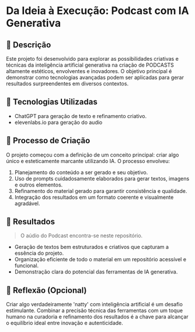 # Da Ideia à Execução: Podcast com IA Generativa

## 📒 Descrição
Este projeto foi desenvolvido para explorar as possibilidades criativas e técnicas da inteligência artificial generativa na criação de PODCASTS altamente estéticos, envolventes e inovadores. O objetivo principal é demonstrar como tecnologias avançadas podem ser aplicadas para gerar resultados surpreendentes em diversos contextos.

## 🤖 Tecnologias Utilizadas
- ChatGPT para geração de texto e refinamento criativo.
- elevenlabs.io para geração do audio

## 🧐 Processo de Criação
O projeto começou com a definição de um conceito principal: criar algo único e esteticamente marcante utilizando IA. O processo envolveu:
1. Planejamento do conteúdo a ser gerado e seu objetivo.
2. Uso de prompts cuidadosamente elaborados para gerar textos, imagens e outros elementos.
3. Refinamento do material gerado para garantir consistência e qualidade.
4. Integração dos resultados em um formato coerente e visualmente agradável.

## 🚀 Resultados
> O aúdio do Podcast encontra-se neste repositório.

- Geração de textos bem estruturados e criativos que capturam a essência do projeto.
- Organização eficiente de todo o material em um repositório acessível e funcional.
- Demonstração clara do potencial das ferramentas de IA generativa.

## 💭 Reflexão (Opcional)
Criar algo verdadeiramente 'natty' com inteligência artificial é um desafio estimulante. Combinar a precisão técnica das ferramentas com um toque humano na curadoria e refinamento dos resultados é a chave para alcançar o equilíbrio ideal entre inovação e autenticidade.
